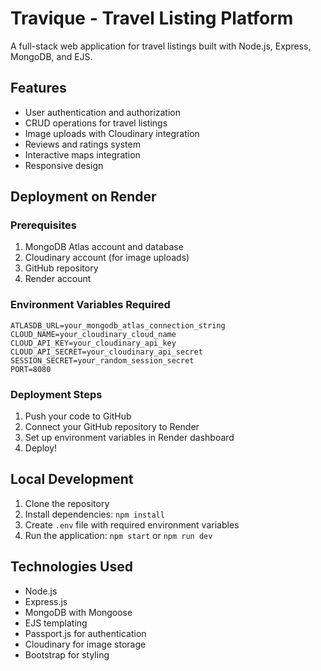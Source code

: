 # Travique - Travel Listing Platform

A full-stack web application for travel listings built with Node.js, Express, MongoDB, and EJS.

## Features
- User authentication and authorization
- CRUD operations for travel listings
- Image uploads with Cloudinary integration
- Reviews and ratings system
- Interactive maps integration
- Responsive design

## Deployment on Render

### Prerequisites
1. MongoDB Atlas account and database
2. Cloudinary account (for image uploads)
3. GitHub repository
4. Render account

### Environment Variables Required
```
ATLASDB_URL=your_mongodb_atlas_connection_string
CLOUD_NAME=your_cloudinary_cloud_name
CLOUD_API_KEY=your_cloudinary_api_key
CLOUD_API_SECRET=your_cloudinary_api_secret
SESSION_SECRET=your_random_session_secret
PORT=8080
```

### Deployment Steps
1. Push your code to GitHub
2. Connect your GitHub repository to Render
3. Set up environment variables in Render dashboard
4. Deploy!

## Local Development
1. Clone the repository
2. Install dependencies: `npm install`
3. Create `.env` file with required environment variables
4. Run the application: `npm start` or `npm run dev`

## Technologies Used
- Node.js
- Express.js
- MongoDB with Mongoose
- EJS templating
- Passport.js for authentication
- Cloudinary for image storage
- Bootstrap for styling
